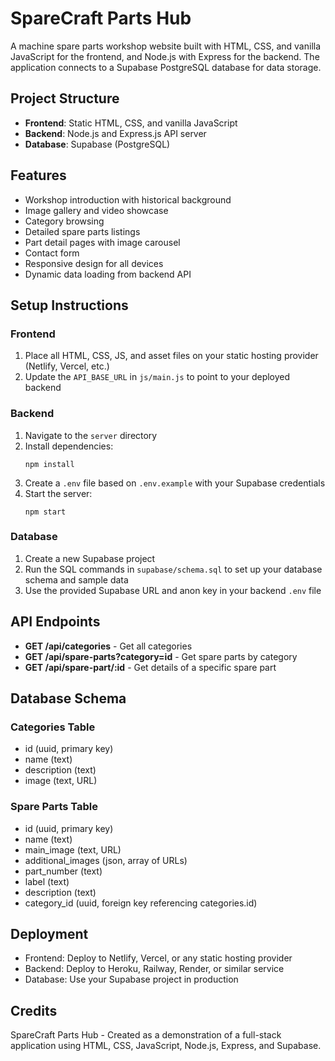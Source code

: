 
# SpareCraft Parts Hub

A machine spare parts workshop website built with HTML, CSS, and vanilla JavaScript for the frontend, and Node.js with Express for the backend. The application connects to a Supabase PostgreSQL database for data storage.

## Project Structure

- **Frontend**: Static HTML, CSS, and vanilla JavaScript
- **Backend**: Node.js and Express.js API server
- **Database**: Supabase (PostgreSQL)

## Features

- Workshop introduction with historical background
- Image gallery and video showcase
- Category browsing
- Detailed spare parts listings
- Part detail pages with image carousel
- Contact form
- Responsive design for all devices
- Dynamic data loading from backend API

## Setup Instructions

### Frontend

1. Place all HTML, CSS, JS, and asset files on your static hosting provider (Netlify, Vercel, etc.)
2. Update the `API_BASE_URL` in `js/main.js` to point to your deployed backend

### Backend

1. Navigate to the `server` directory
2. Install dependencies:
   ```
   npm install
   ```
3. Create a `.env` file based on `.env.example` with your Supabase credentials
4. Start the server:
   ```
   npm start
   ```

### Database

1. Create a new Supabase project
2. Run the SQL commands in `supabase/schema.sql` to set up your database schema and sample data
3. Use the provided Supabase URL and anon key in your backend `.env` file

## API Endpoints

- **GET /api/categories** - Get all categories
- **GET /api/spare-parts?category=id** - Get spare parts by category
- **GET /api/spare-part/:id** - Get details of a specific spare part

## Database Schema

### Categories Table
- id (uuid, primary key)
- name (text)
- description (text)
- image (text, URL)

### Spare Parts Table
- id (uuid, primary key)
- name (text)
- main_image (text, URL)
- additional_images (json, array of URLs)
- part_number (text)
- label (text)
- description (text)
- category_id (uuid, foreign key referencing categories.id)

## Deployment

- Frontend: Deploy to Netlify, Vercel, or any static hosting provider
- Backend: Deploy to Heroku, Railway, Render, or similar service
- Database: Use your Supabase project in production

## Credits

SpareCraft Parts Hub - Created as a demonstration of a full-stack application using HTML, CSS, JavaScript, Node.js, Express, and Supabase.
